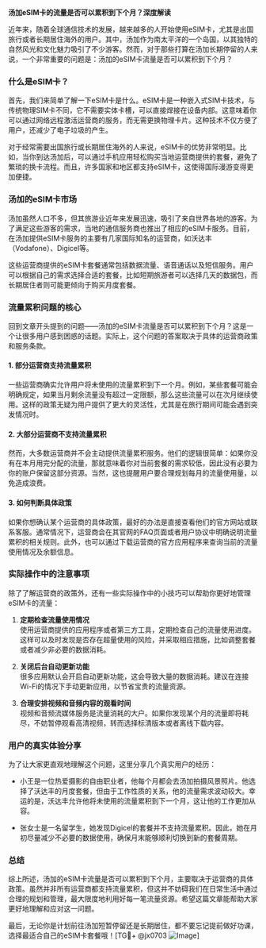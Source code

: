 **汤加eSIM卡的流量是否可以累积到下个月？深度解读**

近年来，随着全球通信技术的发展，越来越多的人开始使用eSIM卡，尤其是出国旅行或者长期居住海外的用户。其中，汤加作为南太平洋的一个岛国，以其独特的自然风光和文化魅力吸引了不少游客。然而，对于那些打算在汤加长期停留的人来说，一个非常重要的问题是：汤加的eSIM卡流量是否可以累积到下个月？

### 什么是eSIM卡？
首先，我们来简单了解一下eSIM卡是什么。eSIM卡是一种嵌入式SIM卡技术，与传统物理SIM卡不同，它不需要实体卡槽，可以直接焊接在设备内部。这意味着你可以通过网络远程激活运营商的服务，而无需更换物理卡片。这种技术不仅方便了用户，还减少了电子垃圾的产生。

对于经常需要出国旅行或长期居住海外的人来说，eSIM卡的优势非常明显。比如，当你到达汤加后，可以通过手机应用轻松购买当地运营商提供的套餐，避免了繁琐的换卡流程。而且，许多国家和地区都支持eSIM卡，这使得国际漫游变得更加便捷。

### 汤加的eSIM卡市场
汤加虽然人口不多，但其旅游业近年来发展迅速，吸引了来自世界各地的游客。为了满足这些游客的需求，当地的通信服务商也推出了相应的eSIM卡服务。目前，在汤加提供eSIM卡服务的主要有几家国际知名的运营商，如沃达丰（Vodafone）、Digicel等。

这些运营商提供的eSIM卡套餐通常包括数据流量、语音通话以及短信服务。用户可以根据自己的需求选择合适的套餐，比如短期旅游者可以选择几天的数据包，而长期居住者则可能更倾向于购买月度套餐。

### 流量累积问题的核心
回到文章开头提到的问题——汤加的eSIM卡流量是否可以累积到下个月？这是一个让很多用户感到困惑的话题。实际上，这个问题的答案取决于具体的运营商政策和服务条款。

#### 1. **部分运营商支持流量累积**
一些运营商确实允许用户将未使用的流量累积到下一个月。例如，某些套餐可能会明确规定，如果当月剩余流量没有超过一定限额，那么这些流量可以在次月继续使用。这样的政策无疑为用户提供了更大的灵活性，尤其是在旅行期间可能会遇到突发情况时。

#### 2. **大部分运营商不支持流量累积**
然而，大多数运营商并不会主动提供流量累积服务。他们的逻辑很简单：如果你没有在本月用完分配的流量，那就意味着你对当前套餐的需求较低，因此没有必要为你的账户保留这部分资源。当然，这也提醒用户要合理规划每月的流量使用量，以免造成浪费。

#### 3. **如何判断具体政策**
如果你想确认某个运营商的具体政策，最好的办法是直接查看他们的官方网站或联系客服。通常情况下，运营商会在其官网的FAQ页面或者用户协议中明确说明流量累积的相关规则。此外，也可以通过下载运营商的官方应用程序来查询当前的流量使用情况及余额信息。

### 实际操作中的注意事项
除了了解运营商的政策外，还有一些实际操作中的小技巧可以帮助你更好地管理eSIM卡的流量：

1. **定期检查流量使用情况**  
   使用运营商提供的应用程序或者第三方工具，定期检查自己的流量使用进度。这样可以及时发现是否存在超量使用的风险，并采取相应措施，比如调整套餐或者减少非必要的数据消耗。

2. **关闭后台自动更新功能**  
   很多应用默认会开启自动更新功能，这会导致大量的数据消耗。建议在连接Wi-Fi的情况下手动更新应用，以节省宝贵的流量资源。

3. **合理安排视频和音频内容的观看时间**  
   视频和音频流媒体服务是流量消耗的大户。如果你发现某个月的流量即将耗尽，不妨暂停观看高清视频，转而选择标清版本或者离线下载内容。

### 用户的真实体验分享
为了让大家更直观地理解这个问题，这里分享几个真实用户的经历：

- 小王是一位热爱摄影的自由职业者，他每个月都会去汤加拍摄风景照片。他选择了沃达丰的月度套餐，但由于工作性质的关系，他的流量需求波动较大。幸运的是，沃达丰允许他将未使用的流量累积到下一个月，这让他的工作更加从容。
  
- 张女士是一名留学生，她发现Digicel的套餐并不支持流量累积。因此，她在月初尽量减少不必要的数据使用，确保月末能够顺利切换到新的套餐周期。

### 总结
综上所述，汤加的eSIM卡流量是否可以累积到下个月，主要取决于运营商的具体政策。虽然并非所有运营商都支持流量累积，但这并不妨碍我们在日常生活中通过合理的规划和管理，最大限度地利用好每一笔流量资源。希望这篇文章能帮助大家更好地理解和应对这一问题。

最后，无论你是计划前往汤加短暂停留还是长期居住，都不要忘记提前做好功课，选择最适合自己的eSIM卡套餐哦！[TG💪+ @jx0703 ![Image](https://github.com/user-attachments/assets/dbca1d08-cadb-493c-b0ec-ad6f7a83f270)]